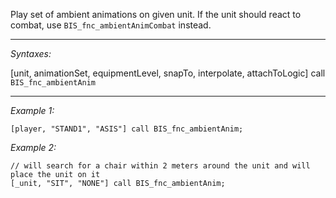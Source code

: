 Play set of ambient animations on given unit. If the unit should react to combat, use `BIS_fnc_ambientAnimCombat` instead.


---
*Syntaxes:*

[unit, animationSet, equipmentLevel, snapTo, interpolate, attachToLogic] call `BIS_fnc_ambientAnim`

---
*Example 1:*

```sqf
[player, "STAND1", "ASIS"] call BIS_fnc_ambientAnim;
```

*Example 2:*

```sqf
// will search for a chair within 2 meters around the unit and will place the unit on it
[_unit, "SIT", "NONE"] call BIS_fnc_ambientAnim;
```